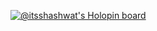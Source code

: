 
[![@itsshashwat's Holopin board](https://holopin.me/itsshashwat)](https://holopin.io/@itsshashwat)

<!--
**Shashwat0227/Shashwat0227** is a ✨ _special_ ✨ repository because its `README.md` (this file) appears on your GitHub profile.

Here are some ideas to get you started:

- 🔭 I’m currently working on ...
- 🌱 I’m currently learning ...
- 👯 I’m looking to collaborate on ...
- 🤔 I’m looking for help with ...
- 💬 Ask me about ...
- 📫 How to reach me: ...
- 😄 Pronouns: ...
- ⚡ Fun fact: ...
-->
